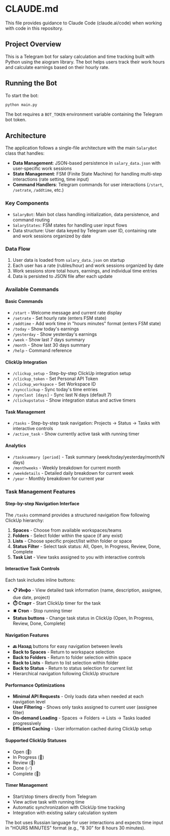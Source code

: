 # CLAUDE.md

This file provides guidance to Claude Code (claude.ai/code) when working with code in this repository.

## Project Overview

This is a Telegram bot for salary calculation and time tracking built with Python using the aiogram library. The bot helps users track their work hours and calculate earnings based on their hourly rate.

## Running the Bot

To start the bot:
```bash
python main.py
```

The bot requires a `BOT_TOKEN` environment variable containing the Telegram bot token.

## Architecture

The application follows a single-file architecture with the main `SalaryBot` class that handles:

- **Data Management**: JSON-based persistence in `salary_data.json` with user-specific work sessions
- **State Management**: FSM (Finite State Machine) for handling multi-step interactions (rate setting, time input)
- **Command Handlers**: Telegram commands for user interactions (`/start`, `/setrate`, `/addtime`, etc.)

### Key Components

- `SalaryBot`: Main bot class handling initialization, data persistence, and command routing
- `SalaryStates`: FSM states for handling user input flows
- Data structure: User data keyed by Telegram user ID, containing rate and work sessions organized by date

### Data Flow

1. User data is loaded from `salary_data.json` on startup
2. Each user has a rate (rubles/hour) and work sessions organized by date
3. Work sessions store total hours, earnings, and individual time entries
4. Data is persisted to JSON file after each update

### Available Commands

#### Basic Commands
- `/start` - Welcome message and current rate display
- `/setrate` - Set hourly rate (enters FSM state)
- `/addtime` - Add work time in "hours minutes" format (enters FSM state)  
- `/today` - Show today's earnings
- `/yesterday` - Show yesterday's earnings
- `/week` - Show last 7 days summary
- `/month` - Show last 30 days summary
- `/help` - Command reference

#### ClickUp Integration
- `/clickup_setup` - Step-by-step ClickUp integration setup
- `/clickup_token` - Set Personal API Token
- `/clickup_workspace` - Set Workspace ID
- `/syncclickup` - Sync today's time entries
- `/synclast [days]` - Sync last N days (default 7)
- `/clickupstatus` - Show integration status and active timers

#### Task Management
- `/tasks` - Step-by-step task navigation: Projects → Status → Tasks with interactive controls
- `/active_task` - Show currently active task with running timer

#### Analytics
- `/tasksummary [period]` - Task summary (week/today/yesterday/month/N days)
- `/monthweeks` - Weekly breakdown for current month
- `/weekdetails` - Detailed daily breakdown for current week
- `/year` - Monthly breakdown for current year

### Task Management Features

#### Step-by-step Navigation Interface
The `/tasks` command provides a structured navigation flow following ClickUp hierarchy:

1. **Spaces** - Choose from available workspaces/teams
2. **Folders** - Select folder within the space (if any exist)
3. **Lists** - Choose specific project/list within folder or space
4. **Status Filter** - Select task status: All, Open, In Progress, Review, Done, Complete
5. **Task List** - View tasks assigned to you with interactive controls

#### Interactive Task Controls
Each task includes inline buttons:
- **📋 Инфо** - View detailed task information (name, description, assignee, due date, project)
- **⏱️ Старт** - Start ClickUp timer for the task
- **⏹️ Стоп** - Stop running timer
- **Status buttons** - Change task status in ClickUp (Open, In Progress, Review, Done, Complete)

#### Navigation Features
- **🔙 Назад** buttons for easy navigation between levels
- **Back to Spaces** - Return to workspace selection
- **Back to Folders** - Return to folder selection within space
- **Back to Lists** - Return to list selection within folder
- **Back to Status** - Return to status selection for current list
- Hierarchical navigation following ClickUp structure

#### Performance Optimizations
- **Minimal API Requests** - Only loads data when needed at each navigation level
- **User Filtering** - Shows only tasks assigned to current user (assignee filter)
- **On-demand Loading** - Spaces → Folders → Lists → Tasks loaded progressively
- **Efficient Caching** - User information cached during ClickUp setup

#### Supported ClickUp Statuses
- Open (📂)
- In Progress (🔄)
- Review (👀)
- Done (✅)
- Complete (🏁)

#### Timer Management
- Start/stop timers directly from Telegram
- View active task with running time
- Automatic synchronization with ClickUp time tracking
- Integration with existing salary calculation system

The bot uses Russian language for user interactions and expects time input in "HOURS MINUTES" format (e.g., "8 30" for 8 hours 30 minutes).